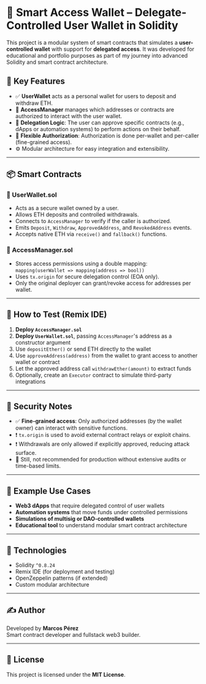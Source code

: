 # 🔐 Smart Access Wallet – Delegate-Controlled User Wallet in Solidity

This project is a modular system of smart contracts that simulates a **user-controlled wallet** with support for **delegated access**. It was developed for educational and portfolio purposes as part of my journey into advanced Solidity and smart contract architecture.

## 🚀 Key Features

- ✅ **UserWallet** acts as a personal wallet for users to deposit and withdraw ETH.
- 🔐 **AccessManager** manages which addresses or contracts are authorized to interact with the user wallet.
- 🧠 **Delegation Logic**: The user can approve specific contracts (e.g., dApps or automation systems) to perform actions on their behalf.
- 🔁 **Flexible Authorization**: Authorization is done per-wallet and per-caller (fine-grained access).
- ⚙️ Modular architecture for easy integration and extensibility.

---

## 📦 Smart Contracts

### 🧾 UserWallet.sol
- Acts as a secure wallet owned by a user.
- Allows ETH deposits and controlled withdrawals.
- Connects to `AccessManager` to verify if the caller is authorized.
- Emits `Deposit`, `Withdraw`, `ApprovedAddress`, and `RevokedAddress` events.
- Accepts native ETH via `receive()` and `fallback()` functions.

### 🛂 AccessManager.sol
- Stores access permissions using a double mapping:  
  `mapping(userWallet => mapping(address => bool))`
- Uses `tx.origin` for secure delegation control (EOA only).
- Only the original deployer can grant/revoke access for addresses per wallet.

---

## 🧪 How to Test (Remix IDE)

1. **Deploy `AccessManager.sol`**
2. **Deploy `UserWallet.sol`**, passing `AccessManager`'s address as a constructor argument
3. Use `depositEther()` or send ETH directly to the wallet
4. Use `approveAddress(address)` from the wallet to grant access to another wallet or contract
5. Let the approved address call `withdrawEther(amount)` to extract funds
6. Optionally, create an `Executor` contract to simulate third-party integrations

---

## 🔐 Security Notes

- ✅ **Fine-grained access**: Only authorized addresses (by the wallet owner) can interact with sensitive functions.
- ❗ `tx.origin` is used to avoid external contract relays or exploit chains.
- ❗ Withdrawals are only allowed if explicitly approved, reducing attack surface.
- 🧪 Still, not recommended for production without extensive audits or time-based limits.

---

## 📄 Example Use Cases

- **Web3 dApps** that require delegated control of user wallets
- **Automation systems** that move funds under controlled permissions
- **Simulations of multisig or DAO-controlled wallets**
- **Educational tool** to understand modular smart contract architecture

---

## 📍 Technologies

- Solidity `^0.8.24`
- Remix IDE (for deployment and testing)
- OpenZeppelin patterns (if extended)
- Custom modular architecture

---

## ✍️ Author

Developed by **Marcos Pérez**  
Smart contract developer and fullstack web3 builder.

---

## 📜 License

This project is licensed under the **MIT License**.
